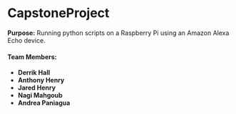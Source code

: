 # CapstoneProject
<h4 style="display: inline;">Purpose:</h4>
<span> Running python scripts on a Raspberry Pi using an Amazon Alexa Echo device.</span>
<h4><strong>Team Members:<strong></h4>
<ul>
  <li>Derrik Hall</li>
  <li>Anthony Henry</li>
  <li>Jared Henry</li>
  <li>Nagi Mahgoub</li>
  <li>Andrea Paniagua</li>
</ul>
